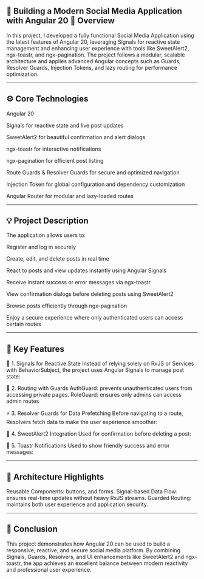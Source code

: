 📰 Building a Modern Social Media Application with Angular 20
🧩 Overview
---
In this project, I developed a fully functional Social Media Application using the latest features of Angular 20, leveraging Signals for reactive state management and enhancing user experience with tools like SweetAlert2, ngx-toastr, and ngx-pagination.
The project follows a modular, scalable architecture and applies advanced Angular concepts such as Guards, Resolver Guards, Injection Tokens, and lazy routing for performance optimization.

---
⚙️ Core Technologies
---

Angular 20

Signals for reactive state and live post updates

SweetAlert2 for beautiful confirmation and alert dialogs

ngx-toastr for interactive notifications

ngx-pagination for efficient post listing

Route Guards & Resolver Guards for secure and optimized navigation

Injection Token for global configuration and dependency customization

Angular Router for modular and lazy-loaded routes

---

💡 Project Description
---

The application allows users to:

Register and log in securely

Create, edit, and delete posts in real time

React to posts and view updates instantly using Angular Signals

Receive instant success or error messages via ngx-toastr

View confirmation dialogs before deleting posts using SweetAlert2

Browse posts efficiently through ngx-pagination

Enjoy a secure experience where only authenticated users can access certain routes

---
🚀 Key Features
---
🧠 1. Signals for Reactive State
Instead of relying solely on RxJS or Services with BehaviorSubject, the project uses Angular Signals to manage post state:

🧭 2. Routing with Guards
AuthGuard: prevents unauthenticated users from accessing private pages.
RoleGuard: ensures only admins can access admin routes

⚡ 3. Resolver Guards for Data Prefetching
Before navigating to a route, Resolvers fetch data to make the user experience smoother:

🎨 4. SweetAlert2 Integration
Used for confirmation before deleting a post:

🔔 5. Toastr Notifications
Used to show friendly success and error messages:

---
🧱 Architecture Highlights
--- 
Reusable Components: buttons, and forms.
Signal-based Data Flow: ensures real-time updates without heavy RxJS streams.
Guarded Routing: maintains both user experience and application security.

---
🎯 Conclusion
----
This project demonstrates how Angular 20 can be used to build a responsive, reactive, and secure social media platform.
By combining Signals, Guards, Resolvers, and UI enhancements like SweetAlert2 and ngx-toastr, the app achieves an excellent balance between modern reactivity and professional user experience.









